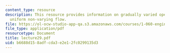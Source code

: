 ```yaml
---
content_type: resource
description: This resource provides information on gradually varied open channel flow,
  uniform non-varying flow.
file: https://ol-ocw-studio-app-qa.s3.amazonaws.com/courses/1-060-engineering-mechanics-ii-spring-2006/b6688d158adfcda3e2e12fc0299135d3_lecture29.pdf
file_type: application/pdf
resourcetype: Document
title: lecture29.pdf
uid: b6688d15-8adf-cda3-e2e1-2fc0299135d3
---
```

